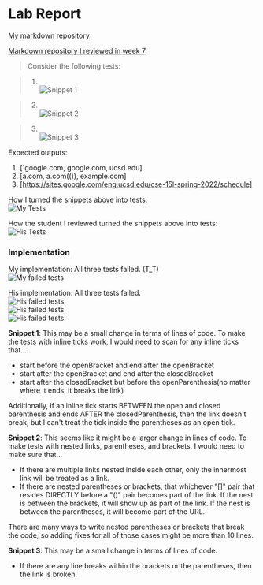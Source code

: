 # Lab Report 

[My markdown repository](https://github.com/NLChung9/markdown-parser)

[Markdown repository I reviewed in week 7](https://github.com/MichaelYe48/markdown-parser)

> Consider the following tests:

> 1. </br>![Snippet 1](lab-report-4/lab-report-4-snippet1.png)

> 2. </br>![Snippet 2](lab-report-4/lab-report-4-snippet2.png)

> 3. </br>![Snippet 3](lab-report-4/lab-report-4-snippet3.png)

Expected outputs:
1. [`google.com, google.com, ucsd.edu]
2. [a.com, a.com(()), example.com]
3. [https://sites.google.com/eng.ucsd.edu/cse-15l-spring-2022/schedule]

How I turned the snippets above into tests: </br>![My Tests](lab-report-4/lab-report-4-tests1.png)

How the student I reviewed turned the snippets above into tests: </br>![His Tests](lab-report-4/lab-report-4-tests2.png)

### Implementation

My implementation: All three tests failed. (T_T) </br>![My failed tests](lab-report-4/lab-report-4-implementations1.png)

His implementation: All three tests failed. </br>![His failed tests](lab-report-4/lab-report-4-implementations2.1.png)
</br>![His failed tests](lab-report-4/lab-report-4-implementations2.2.png)
</br>![His failed tests](lab-report-4/lab-report-4-implementations2.3.png)

**Snippet 1**: This may be a small change in terms of lines of code.
To make the tests with inline ticks work, I would need to scan for any inline ticks that...
- start before the openBracket and end after the openBracket
- start after the openBracket and end after the closedBracket
- start after the closedBracket but before the openParenthesis(no matter where it ends, it breaks the link)

Additionally, if an inline tick starts BETWEEN the open and closed parenthesis and ends AFTER the closedParenthesis,
then the link doesn't break, but I can't treat the tick inside the parentheses as an open tick.

**Snippet 2**: This seems like it might be a larger change in lines of code.
To make tests with nested links, parentheses, and brackets, I would need to make sure that...
- If there are multiple links nested inside each other, only the innermost link will be treated as a link.
- If there are nested parentheses or brackets, that whichever "[]" pair that resides DIRECTLY before a "()" pair becomes part of the link. If the nest is between the brackets, it will show up as part of the link. If the nest is between the parentheses, it will become part of the URL.

There are many ways to write nested parentheses or brackets that break the code, so adding fixes for all of those cases might be more than 10 lines.

**Snippet 3**: This may be a small change in terms of lines of code.
- If there are any line breaks within the brackets or the parentheses, then the link is broken.



